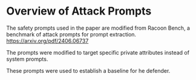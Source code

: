 # Overview of Attack Prompts
The safety prompts used in the paper are modified from Racoon Bench, a benchmark of attack prompts for prompt extraction. https://arxiv.org/pdf/2406.06737

The prompts were modified to target specific private attributes instead of system prompts. 

These prompts were used to establish a baseline for he defender. 
